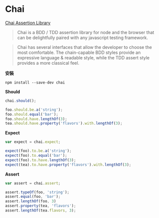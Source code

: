 # Chai

[Chai Assertion Library](http://chaijs.com/)

> Chai is a BDD / TDD assertion library for node and the browser that can be delightfully paired with any javascript testing framework.

> Chai has several interfaces that allow the developer to choose the most comfortable. The chain-capable BDD styles provide an expressive language & readable style, while the TDD assert style provides a more classical feel.

**安裝**

```
npm install --save-dev chai
```

**Should**

```js
chai.should();

foo.should.be.a('string');
foo.should.equal('bar');
foo.should.have.lengthOf(3);
tea.should.have.property('flavors').with.lengthOf(3);
```

**Expect**

```js
var expect = chai.expect;

expect(foo).to.be.a('string');
expect(foo).to.equal('bar');
expect(foo).to.have.lengthOf(3);
expect(tea).to.have.property('flavors').with.lengthOf(3);
```

**Assert**

```js
var assert = chai.assert;

assert.typeOf(foo, 'string');
assert.equal(foo, 'bar');
assert.lengthOf(foo, 3)
assert.property(tea, 'flavors');
assert.lengthOf(tea.flavors, 3);
```